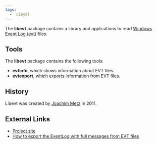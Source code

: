 ```yaml
---
tags:
  -  Libyal
---
```

The **libevt** package contains a library and applications to read
[Windows Event Log (evt)](windows_event_log_(evt).md) files.

## Tools

The **libevt** package contains the following tools:

- **evtinfo**, which shows information about EVT files.
- **evtexport**, which exports information from EVT files.

## History

Libevt was created by [Joachim Metz](joachim_metz.md) in 2011.

## External Links

- [Project site](http://github.com/libyal/libevt/)
- [How to export the EventLog with full messages from EVT
  files](http://github.com/libyal/libevt/wiki/evttools)

